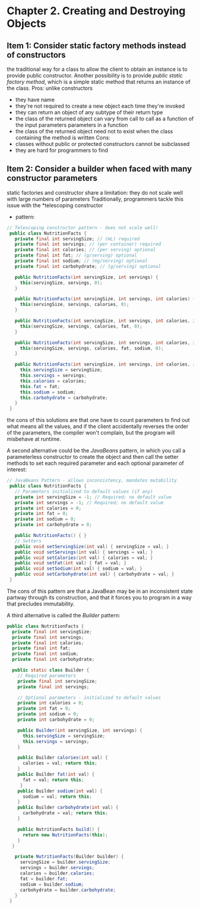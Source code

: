 # Chapter 2. Creating and Destroying Objects

## Item 1: Consider static factory methods instead of constructors
the traditional way for a class to allow the client to obtain an instance is to provide public constructor.
Another possibility is to provide *public static factory method*, which is a
simple static method that returns an instance of the class.
Pros:
unlike constructors
  * they have name
  * they're not required to create a new object each time they're invoked
  * they can return an object of any subtype of their return type
  * the class of the returned object can vary from call to call as a function
    of the input parameters
    parameters in a function
  * the class of the returned object need not to exist when the class
    containing the method is written
Cons:
  * classes without public or protected constructors cannot be subclassed
  * they are hard for programmers to find

## Item 2: Consider a builder when faced with many constructor parameters
static factories and constructor share a limitation: they do not scale well
with large numbers of parameters
Traditionally, programmers tackle this issue with the *telescoping constructor
* pattern:
``` java
// Telescoping constructor pattern - does not scale well!
 public class NutritionFacts {
   private final int servingSize; // (mL) required
   private final int servings; // (per container) required
   private final int calories; // (per serving) optional
   private final int fat; // (g/serving) optional
   private final int sodium; // (mg/serving) optional
   private final int carbohydrate; // (g/serving) optional

   public NutritionFacts(int servingSize, int servings) {
     this(servingSize, servings, 0);
   }

   public NutritionFacts(int servingSize, int servings, int calories) {
     this(servingSize, servings, calories, 0);
   }

   public NutritionFacts(int servingSize, int servings, int calories, int fat) {
     this(servingSize, servings, calories, fat, 0);
   }

   public NutritionFacts(int servingSize, int servings, int calories, int fat, int sodium) {
     this(servingSize, servings, calories, fat, sodium, 0);
   }

   public NutritionFacts(int servingSize, int servings, int calories, int fat, int sodium, int carbohydrate) {
     this.servingSize = servingSize;
     this.servings = servings;
     this.calories = calories;
     this.fat = fat;
     this.sodium = sodium;
     this.carbohydrate = carbohydrate;
   }
 }
```
the cons of this solutions are that one have to count parameters to find out
what means all the values, and if the client accidentally reverses the order of
the parameters, the compiler won't complain, but the program will misbehave at
runtime.

A second alternative could be the *JavaBeans* pattern, in which you call a
parameterless constructor to create the object and then call the setter methods
to set each required parameter and each optional parameter of interest:
```java
// JavaBeans Pattern - allows inconsistency, mandates mutability
 public class NutritionFacts {
   // Parameters initialized to default values (if any)
   private int servingSize = -1; // Required; no default value
   private int servings = -1; // Required; no default value
   private int calories = 0;
   private int fat = 0;
   private int sodium = 0;
   private int carbohydrate = 0;

   public NutritionFacts() { }
   // Setters
   public void setServingSize(int val) { servingSize = val; }
   public void setServings(int val) { servings = val; }
   public void setCalories(int val) { calories = val; }
   public void setFat(int val) { fat = val; }
   public void setSodium(int val) { sodium = val; }
   public void setCarbohydrate(int val) { carbohydrate = val; }
 }
```
The cons of this pattern are that a JavaBean may be in an inconsistent state
partway through its construction, and that it forces you to program in a way
that precludes immutability.

A third alternative is called the *Builder* pattern:
```java
public class NutritionFacts {
  private final int servingSize;
  private final int servings;
  private final int calories;
  private final int fat;
  private final int sodium;
  private final int carbohydrate;

  public static class Builder {
    // Required parameters
    private final int servingSize;
    private final int servings;

    // Optional parameters - initialized to default values
    private int calories = 0;
    private int fat = 0;
    private int sodium = 0;
    private int carbohydrate = 0;

    public Builder(int servingSize, int servings) {
      this.servingSize = servingSize;
      this.servings = servings;
    }

    public Builder calories(int val) {
      calories = val; return this;
    }
    public Builder fat(int val) {
      fat = val; return this;
     }
    public Builder sodium(int val) {
      sodium = val; return this;
    }
    public Builder carbohydrate(int val) {
      carbohydrate = val; return this;
    }

    public NutritionFacts build() {
      return new NutritionFacts(this);
    }
  }

   private NutritionFacts(Builder builder) {
     servingSize = builder.servingSize;
     servings = builder.servings;
     calories = builder.calories;
     fat = builder.fat;
     sodium = builder.sodium;
     carbohydrate = builder.carbohydrate;
   }
 }
```
